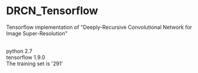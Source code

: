 # DRCN_Tensorflow
Tensorflow implementation of "Deeply-Recursive Convolutional Network for Image Super-Resolution"

<br>python 2.7 
<br>tensorflow 1.9.0 
<br>The training set is '291'
